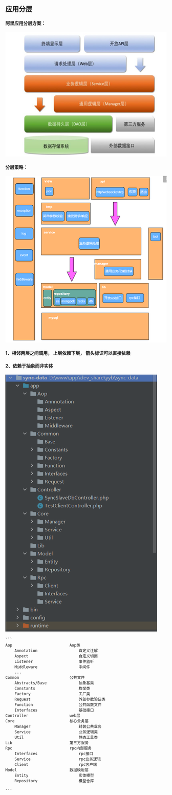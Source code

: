 ## 应用分层



####  阿里应用分层方案：



![image-20201009184034587](./static/image-20201009184034587.png)



#### 分层策略：

![image-20201012174444857](./static/image-20201012174444857.png)



#### 1、相邻两层之间调用， 上层依赖下层， 箭头标识可以直接依赖

#### 2、依赖于抽象而非实体





![image-20201101234907621](static\image-20201101234907621.png)



```
​```
Aop							Aop类
	Annotation					自定义注解
	Aspect						自定义切面
	Listener					事件监听
	Middleware					中间件
	...
Common						公共文件
	Abstracts/Base				抽象基类
	Constants					枚举类
	Factory						工厂类
	Request						外部参数验证类
	Function					公共函数文件
	Interfaces					基础接口
Controller					web层
Core						核心业务层
	Manager						封装公共业务
	Service						业务逻辑类
    Util						静态工具类
Lib							第三方服务
Rpc							rpc内部服务
	Interfaces					rpc接口
	Service						rpc业务逻辑
	Client						rpc客户端
Model						数据映射层
	Entity						实体模型
	Repository					模型仓库

​```
```


